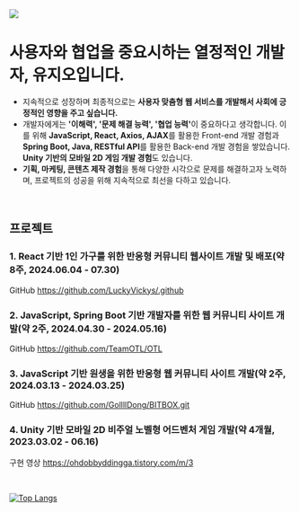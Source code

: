 <img src="https://capsule-render.vercel.app/api?type=waving&color=#504EEE8&height=150&section=header" />

# 사용자와 협업을 중요시하는 열정적인 개발자, 유지오입니다.
- 지속적으로 성장하며 최종적으로는 <b>사용자 맞춤형 웹 서비스를 개발해서 사회에 긍정적인 영향을 주고 싶습니다.</b>
- 개발자에게는 <b>'이해력', '문제 해결 능력', '협업 능력'</b>이 중요하다고 생각합니다. 이를 위해 <b>JavaScript, React, Axios, AJAX</b>를 활용한 Front-end 개발 경험과 <b>Spring Boot, Java, RESTful API</b>를 활용한 Back-end 개발 경험을 쌓았습니다. <b>Unity 기반의 모바일 2D 게임 개발 경험</b>도 있습니다. 
- <b>기획, 마케팅, 콘텐츠 제작 경험</b>을 통해 다양한 시각으로 문제를 해결하고자 노력하며, 프로젝트의 성공을 위해 지속적으로 최선을 다하고 있습니다.

<br>


## 프로젝트
### 1. React 기반 1인 가구를 위한 반응형 커뮤니티 웹사이트 개발 및 배포(약 8주, 2024.06.04 - 07.30)
GitHub https://github.com/LuckyVickys/.github
### 2. JavaScript, Spring Boot 기반 개발자를 위한 웹 커뮤니티 사이트 개발(약 2주,  2024.04.30 - 2024.05.16)
GitHub https://github.com/TeamOTL/OTL
### 3. JavaScript 기반 원생을 위한 반응형 웹 커뮤니티 사이트 개발(약 2주, 2024.03.13 - 2024.03.25)
GitHub https://github.com/GollllDong/BITBOX.git
### 4. Unity 기반 모바일 2D 비주얼 노벨형 어드벤처 게임 개발(약 4개월, 2023.03.02 - 06.16)
구현 영상 https://ohdobbyddingga.tistory.com/m/3

<br>

[![Top Langs](https://github-readme-stats.vercel.app/api/top-langs/?username=jidefine)](https://github.com/anuraghazra/github-readme-stats)

<!---
- 👋 Hi, I’m @jidefine
- 👀 I’m interested in ...
- 🌱 I’m currently learning ...
- 💞️ I’m looking to collaborate on ...
- 📫 How to reach me ...
- 😄 Pronouns: ...
- ⚡ Fun fact: ...

jidefine/jidefine is a ✨ special ✨ repository because its `README.md` (this file) appears on your GitHub profile.
You can click the Preview link to take a look at your changes.
--->
